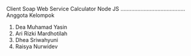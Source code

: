 Client Soap Web Service Calculator Node JS
..........................................
Anggota Kelompok
1. Dea Muhamad Yasin
2. Ari Rizki Mardhotilah
3. Dhea Sriwahyuni
4. Raisya Nurwidev